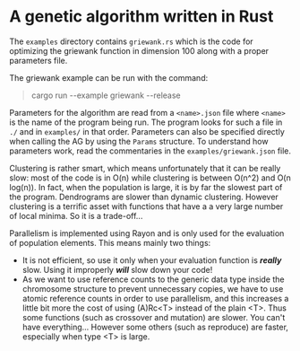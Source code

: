 # A genetic algorithm written in Rust

The ```examples``` directory contains ```griewank.rs``` which is the code for optimizing the griewank function in dimension 100 along with a proper parameters file.

The griewank example can be run with the command:
>cargo run --example griewank --release

Parameters for the algorithm are read from a ```<name>.json``` file where ```<name>``` is the name of the program being run. The program looks for such a file in ```./``` and in ```examples/``` in that order.
Parameters can also be specified directly when calling the AG by using the ```Params``` structure. To understand how parameters work, read the commentaries in the ```examples/griewank.json``` file.

Clustering is rather smart, which means unfortunately that it can be really slow: most of the code is in O(n) while clustering is between O(n^2) and O(n log(n)). In fact, when the population is large, it is by far the slowest part of the program. Dendrograms are slower than dynamic clustering. However clustering is a terrific asset with functions that have a a very large number of local minima. So it is a trade-off...

Parallelism is implemented using Rayon and is only used for the evaluation of population elements. This means mainly two things:
- It is not efficient, so use it only when your evaluation function is ***really*** slow. Using it improperly ***will*** slow down your code!
- As we want to use reference counts to the generic data type inside the chromosome structure to prevent unnecessary copies, we have to use atomic reference counts in order to use parallelism, and this increases a little bit more the cost of using (A)Rc\<T\> instead of the plain \<T\>. Thus some functions (such as crossover and mutation) are slower. You can't have everything... However some others (such as reproduce) are faster, especially when type \<T\> is large. 
